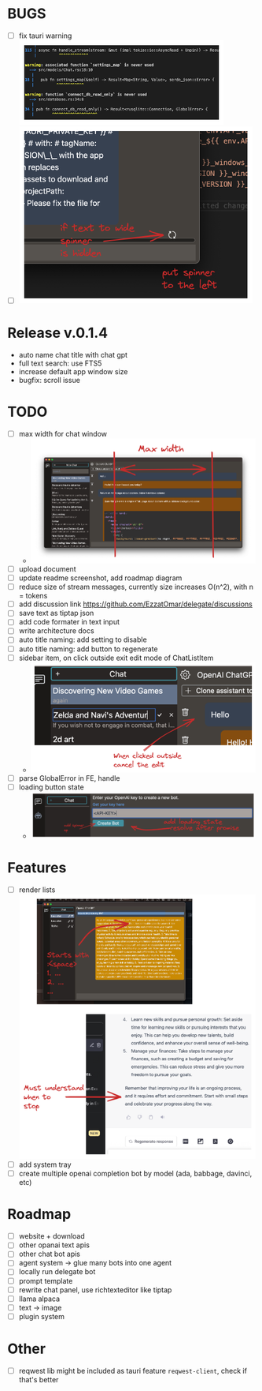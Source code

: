 
# BUGS

- [ ] fix tauri warning  
  ![tauri warning](./todo-images/warnings.excalidraw.png "tauri warning")
- [ ]  
  ![spinner position](./todo-images/spinner_position.excalidraw.png "spinner position")

# Release v.0.1.4  

- auto name chat title with chat gpt
- full text search: use FTS5
- increase default app window size
- bugfix: scroll issue

# TODO

- [ ] max width for chat window
  - ![max width](./todo-images/chat-width.excalidraw.png "max width")
- [ ] upload document
- [ ] update readme screenshot, add roadmap diagram
- [ ] reduce size of stream messages, currently size increases O(n^2), with n = tokens
- [ ] add discussion link <https://github.com/EzzatOmar/delegate/discussions>
- [ ] save text as tiptap json
- [ ] add code formater in text input
- [ ] write architecture docs
- [ ] auto title naming: add setting to disable
- [ ] auto title naming: add button to regenerate
- [ ] sidebar item, on click outside exit edit mode of ChatListItem
  - ![click outside](./todo-images/click-outside.excalidraw.png "click outside")
- [ ] parse GlobalError in FE, handle
- [ ] loading button state
  - ![loading button state](./todo-images/button-loading.excalidraw.png "loading button state")

# Features

- [ ] render lists  
  ![render lists](./todo-images/render-lists.excalidraw.png "render lists")
- [ ] add system tray
- [ ] create multiple openai completion bot by model (ada, babbage, davinci, etc)

# Roadmap

- [ ] website + download
- [ ] other opanai text apis
- [ ] other chat bot apis
- [ ] agent system -> glue many bots into one agent
- [ ] locally run delegate bot
- [ ] prompt template
- [ ] rewrite chat panel, use richtexteditor like tiptap
- [ ] llama alpaca
- [ ] text -> image
- [ ] plugin system

# Other

- [ ] reqwest lib might be included as tauri feature `reqwest-client`, check if that's better
